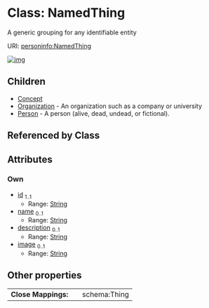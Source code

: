
# Class: NamedThing

A generic grouping for any identifiable entity

URI: [personinfo:NamedThing](https://w3id.org/linkml/examples/personinfo/NamedThing)


[![img](https://yuml.me/diagram/nofunky;dir:TB/class/[Person],[Organization],[NamedThing&#124;id:string;name:string%20%3F;description:string%20%3F;image:string%20%3F]^-[Person],[NamedThing]^-[Organization],[NamedThing]^-[Concept],[Concept])](https://yuml.me/diagram/nofunky;dir:TB/class/[Person],[Organization],[NamedThing&#124;id:string;name:string%20%3F;description:string%20%3F;image:string%20%3F]^-[Person],[NamedThing]^-[Organization],[NamedThing]^-[Concept],[Concept])

## Children

 * [Concept](Concept.md)
 * [Organization](Organization.md) - An organization such as a company or university
 * [Person](Person.md) - A person (alive, dead, undead, or fictional).

## Referenced by Class


## Attributes


### Own

 * [id](id.md)  <sub>1..1</sub>
     * Range: [String](types/String.md)
 * [name](name.md)  <sub>0..1</sub>
     * Range: [String](types/String.md)
 * [description](description.md)  <sub>0..1</sub>
     * Range: [String](types/String.md)
 * [image](image.md)  <sub>0..1</sub>
     * Range: [String](types/String.md)

## Other properties

|  |  |  |
| --- | --- | --- |
| **Close Mappings:** | | schema:Thing |
